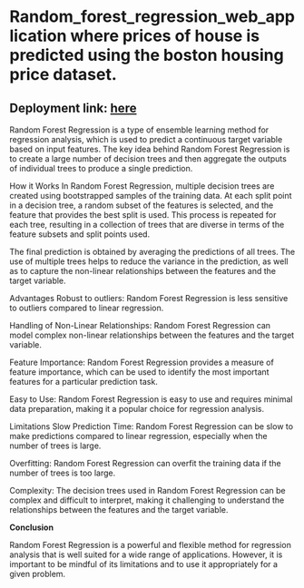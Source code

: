 # Random_forest_regression_web_application where prices of house is predicted using the boston housing price dataset.

## Deployment link: [here](https://aakaaasshhh24-random-forest-app-app-1gkll2.streamlit.app/)

Random Forest Regression is a type of ensemble learning method for regression analysis, which is used to predict a continuous target variable based on input features. The key idea behind Random Forest Regression is to create a large number of decision trees and then aggregate the outputs of individual trees to produce a single prediction.

How it Works
In Random Forest Regression, multiple decision trees are created using bootstrapped samples of the training data. At each split point in a decision tree, a random subset of the features is selected, and the feature that provides the best split is used. This process is repeated for each tree, resulting in a collection of trees that are diverse in terms of the feature subsets and split points used.

The final prediction is obtained by averaging the predictions of all trees. The use of multiple trees helps to reduce the variance in the prediction, as well as to capture the non-linear relationships between the features and the target variable.

Advantages
Robust to outliers: Random Forest Regression is less sensitive to outliers compared to linear regression.

Handling of Non-Linear Relationships: Random Forest Regression can model complex non-linear relationships between the features and the target variable.

Feature Importance: Random Forest Regression provides a measure of feature importance, which can be used to identify the most important features for a particular prediction task.

Easy to Use: Random Forest Regression is easy to use and requires minimal data preparation, making it a popular choice for regression analysis.

Limitations
Slow Prediction Time: Random Forest Regression can be slow to make predictions compared to linear regression, especially when the number of trees is large.

Overfitting: Random Forest Regression can overfit the training data if the number of trees is too large.

Complexity: The decision trees used in Random Forest Regression can be complex and difficult to interpret, making it challenging to understand the relationships between the features and the target variable.

**Conclusion**

Random Forest Regression is a powerful and flexible method for regression analysis that is well suited for a wide range of applications. However, it is important to be mindful of its limitations and to use it appropriately for a given problem.
